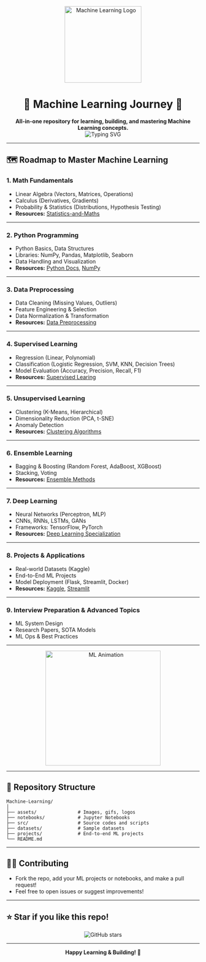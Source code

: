 <!-- README.md for Machine-Learning by @Its-Vikas-xd -->

<p align="center">
  <img src="https://raw.githubusercontent.com/Its-Vikas-xd/Machine-Learning/main/assets/ml-logo.gif" alt="Machine Learning Logo" width="200"/>
</p>

<h1 align="center">🤖 Machine Learning Journey 🚀</h1>
<p align="center">
  <b>All-in-one repository for learning, building, and mastering Machine Learning concepts.</b><br/>
  <img src="https://readme-typing-svg.demolab.com/?lines=Welcome+to+the+Machine+Learning+Repo!;Explore+the+world+of+ML+with+us!;From+Basics+to+Advanced+Projects." alt="Typing SVG" />
</p>

---

## 🗺️ Roadmap to Master Machine Learning

### 1. **Math Fundamentals**
   - Linear Algebra (Vectors, Matrices, Operations)
   - Calculus (Derivatives, Gradients)
   - Probability & Statistics (Distributions, Hypothesis Testing)
   - **Resources:** [Statistics-and-Maths](https://github.com/Its-Vikas-xd/Statistics-and-Maths)

---

### 2. **Python Programming**
   - Python Basics, Data Structures
   - Libraries: NumPy, Pandas, Matplotlib, Seaborn
   - Data Handling and Visualization
   - **Resources:** [Python Docs](https://docs.python.org/3/), [NumPy](https://numpy.org/)

---

### 3. **Data Preprocessing**
   - Data Cleaning (Missing Values, Outliers)
   - Feature Engineering & Selection
   - Data Normalization & Transformation
   - **Resources:** [Data Preprocessing](https://github.com/Its-Vikas-xd/Machine-Learning/tree/main/Data%20Cleaning)

---

### 4. **Supervised Learning**
   - Regression (Linear, Polynomial)
   - Classification (Logistic Regression, SVM, KNN, Decision Trees)
   - Model Evaluation (Accuracy, Precision, Recall, F1)
   - **Resources:** [Supervised Learing](https://github.com/Its-Vikas-xd/Machine-Learning/tree/main/Supervised%20Machine%20Learning)

---

### 5. **Unsupervised Learning**
   - Clustering (K-Means, Hierarchical)
   - Dimensionality Reduction (PCA, t-SNE)
   - Anomaly Detection
   - **Resources:** [Clustering Algorithms](https://scikit-learn.org/stable/modules/clustering.html)

---

### 6. **Ensemble Learning**
   - Bagging & Boosting (Random Forest, AdaBoost, XGBoost)
   - Stacking, Voting
   - **Resources:** [Ensemble Methods](https://scikit-learn.org/stable/modules/ensemble.html)

---

### 7. **Deep Learning**
   - Neural Networks (Perceptron, MLP)
   - CNNs, RNNs, LSTMs, GANs
   - Frameworks: TensorFlow, PyTorch
   - **Resources:** [Deep Learning Specialization](https://www.coursera.org/specializations/deep-learning)

---

### 8. **Projects & Applications**
   - Real-world Datasets (Kaggle)
   - End-to-End ML Projects
   - Model Deployment (Flask, Streamlit, Docker)
   - **Resources:** [Kaggle](https://www.kaggle.com/), [Streamlit](https://streamlit.io/)

---

### 9. **Interview Preparation & Advanced Topics**
   - ML System Design
   - Research Papers, SOTA Models
   - ML Ops & Best Practices

---

<p align="center">
  <img src="https://media.giphy.com/media/v1.Y2lkPTc5MGI3NjExa3gyZG4xc3BvZ3Ftc2E5bm5jZTY2b3k1Y2Y4cHJpaWtvOTJ3b3oxZyZlcD12MV9naWZzX3NlYXJjaCZjdD1n/UoLt6Tm8wlYtGFtdrE/giphy.gif" width="300" alt="ML Animation"/>
</p>

---

## 📂 Repository Structure

```
Machine-Learning/
│
├── assets/               # Images, gifs, logos
├── notebooks/            # Jupyter Notebooks
├── src/                  # Source codes and scripts
├── datasets/             # Sample datasets
├── projects/             # End-to-end ML projects
└── README.md
```

---

## 🧑‍💻 Contributing

- Fork the repo, add your ML projects or notebooks, and make a pull request!
- Feel free to open issues or suggest improvements!

---

## ⭐ Star if you like this repo!

<p align="center">
  <img src="https://img.shields.io/github/stars/Its-Vikas-xd/Machine-Learning?style=social" alt="GitHub stars"/>
</p>

---

<p align="center">
  <b>Happy Learning & Building! 🚀</b>
</p>
